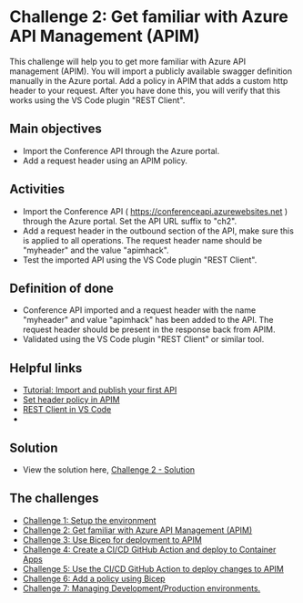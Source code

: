# Challenge 2: Get familiar with Azure API Management (APIM)

This challenge will help you to get more familiar with Azure API management (APIM). You will import a publicly available swagger definition manually in the Azure portal. Add a policy in APIM that adds a custom http header to your request. After you have done this, you will verify that this works using the VS Code plugin "REST Client".    

## Main objectives

- Import the Conference API through the Azure portal. 
- Add a request header using an APIM policy. 

## Activities

- Import the Conference API ( https://conferenceapi.azurewebsites.net ) through the Azure portal. Set the API URL suffix to "ch2".
- Add a request header in the outbound section of the API, make sure this is applied to all operations. The request header name should be "myheader" and the value "apimhack". 
- Test the imported API using the VS Code plugin "REST Client".   


## Definition of done

- Conference API imported and a request header with the name "myheader" and value "apimhack" has been added to the API. The request header should be present in the response back from APIM. 
- Validated using the VS Code plugin "REST Client" or similar tool. 

## Helpful links

- [Tutorial: Import and publish your first API](https://learn.microsoft.com/en-us/azure/api-management/import-and-publish)
- [Set header policy in APIM](https://learn.microsoft.com/en-us/azure/api-management/api-management-transformation-policies#SetHTTPheader) 
- [REST Client in VS Code](https://marketplace.visualstudio.com/items?itemName=humao.rest-client)
- 
## Solution
- View the solution here, [Challenge 2 - Solution](solution2.md) 

## The challenges

* [Challenge 1: Setup the environment](challenge1.md)
* [Challenge 2: Get familiar with Azure API Management (APIM)](challenge2.md)
* [Challenge 3: Use Bicep for deployment to APIM](challenge3.md)
* [Challenge 4: Create a CI/CD GitHub Action and deploy to Container Apps](challenge4.md)
* [Challenge 5: Use the CI/CD GitHub Action to deploy changes to APIM](challenge5.md)
* [Challenge 6: Add a policy using Bicep](challenge6.md)
* [Challenge 7: Managing Development/Production environments.](challenge7.md)
